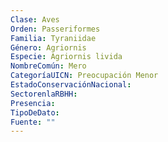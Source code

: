 ```yaml
---
Clase: Aves
Orden: Passeriformes
Familia: Tyraniidae
Género: Agriornis
Especie: Agriornis livida
NombreComún: Mero
CategoríaUICN: Preocupación Menor
EstadoConservaciónNacional: 
SectorenlaRBHH: 
Presencia: 
TipoDeDato: 
Fuente: ""
---
```

